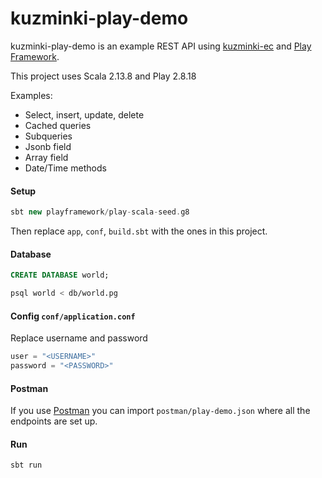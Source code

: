 # kuzminki-play-demo

kuzminki-play-demo is an example REST API using [kuzminki-ec](https://github.com/karimagnusson/kuzminki-ec) and [Play Framework](https://github.com/playframework/playframework).

This project uses Scala 2.13.8 and Play 2.8.18

Examples:
- Select, insert, update, delete
- Cached queries
- Subqueries
- Jsonb field
- Array field
- Date/Time methods

#### Setup

```sbt
sbt new playframework/play-scala-seed.g8
```

Then replace `app`, `conf`, `build.sbt` with the ones in this project.

#### Database

```sql
CREATE DATABASE world;
```

```bash
psql world < db/world.pg
```

#### Config `conf/application.conf`
Replace username and password
```sbt
user = "<USERNAME>"
password = "<PASSWORD>"
```

#### Postman

If you use [Postman](https://www.postman.com/) you can import `postman/play-demo.json` where all the endpoints are set up.

#### Run

```sbt
sbt run
```